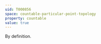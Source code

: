 ```yaml
---
uid: T000856
space: countable-particular-point-topology
property: countable
value: true
---
```

By definition.

